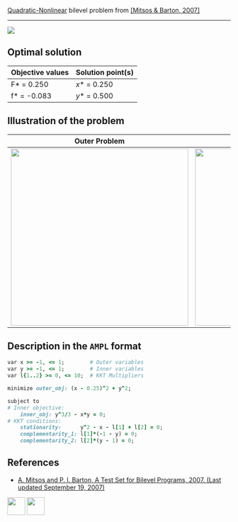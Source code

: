 [Quadratic-Nonlinear](/BASBLib/QP-NLP-problems) bilevel problem from [\[Mitsos & Barton, 2007\]][Mitsos & Barton, 2007]

---

![](/BASBLib/images/mb_2007_14_eq.jpg)

## Optimal solution

Objective values   | Solution point(s) |
------------------ | ----------------- |
F* = 0.250         | _x_* = 0.250      |
f* = -0.083        | _y_* = 0.500      |

## Illustration of the problem

Outer Problem    | Inner Problem    |
---------------- | ---------------- |
<img src="/BASBLib/images/mb_2007_14_outer.jpg" width="400"> | <img src="/BASBLib/images/mb_2007_14_inner.jpg" width="400"> |

## Description in the `AMPL` format

```ruby
var x >= -1, <= 1;        # Outer variables
var y >= -1, <= 1;        # Inner variables
var l{1..2} >= 0, <= 10;  # KKT Multipliers

minimize outer_obj: (x - 0.25)^2 + y^2;

subject to
# Inner objective:
    inner_obj: y^3/3 - x*y = 0;
# KKT conditions:
    stationarity:      y^2 - x - l[1] + l[2] = 0;
    complementarity_1: l[1]*(-1 - y) = 0;
    complementarity_2: l[2]*(y - 1) = 0;
```

##  References

 - [A. Mitsos and P. I. Barton, A Test Set for Bilevel Programs, 2007. (Last updated September 19, 2007)](https://www.researchgate.net/publication/228455291_A_test_set_for_bilevel_programs)

[<img src="http://www.interupgrade.com/images/pfeil-backbutton.png" width="40" height="40">](/BASBLib/QP-NLP-problems "Back to summary of QP-NLP bilevel problems")
[<img src="https://cdn1.iconfinder.com/data/icons/MetroStation-PNG/128/MB__home.png" width="40" height="40">](/BASBLib/index "Back to homepage")

[Mitsos & Barton, 2007]: https://www.researchgate.net/publication/228455291_A_test_set_for_bilevel_programs
